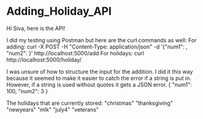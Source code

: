# Adding_Holiday_API
Hi Siva, here is the API!

I did my testing using Postman but here are the curl commands as well:
For adding: curl -X POST -H "Content-Type: application/json" -d '{"num1": <NUM1>, "num2": <NUM2>}' http://localhost:5000/add
For holidays: curl http://localhost:5000/holiday/<HOLIDAYNAME>

I was unsure of how to structure the input for the addition. I did it this way because it seemed to make it easier to catch the error if a string is put in. However, if a string is used without quotes it gets a JSON error.
{
        "num1": 100,
        "num2": 3
}

The holidays that are currently stored:
        "christmas"
        "thanksgiving"
        "newyears"
        "mlk"
        "july4"
        "veterans"
